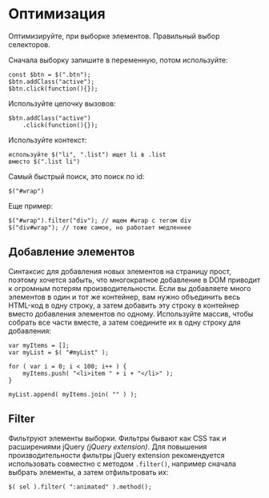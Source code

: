 # Оптимизация
Оптимизируйте, при выборке элементов. Правильный выбор селекторов.

Сначала выборку запишите в переменную, потом используйте:

    const $btn = $(".btn");
    $btn.addClass("active");
    $btn.click(function(){});

Используйте цепочку вызовов:

    $btn.addClass("active")
        .click(function(){});

Используйте контекст:

    используйте $("li", ".list") ищет li в .list
    вместо $(".list li")

Самый быстрый поиск, это поиск по id:

    $("#wrap")

Еще пример:

    $("#wrap").filter("div"); // ищем #wrap с тегом div
    $("div#wrap"); // тоже самое, но работает медленнее

## Добавление элементов
Синтаксис для добавления новых элементов на страницу прост, поэтому хочется забыть, что многократное добавление в DOM приводит к огромным потерям производительности. Если вы добавляете много элементов в один и тот же контейнер, вам нужно объединить весь HTML-код в одну строку, а затем добавить эту строку в контейнер вместо добавления элементов по одному. Используйте массив, чтобы собрать все части вместе, а затем соедините их в одну строку для добавления:

    var myItems = [];
    var myList = $( "#myList" );
    
    for ( var i = 0; i < 100; i++ ) {
        myItems.push( "<li>item " + i + "</li>" );
    }
    
    myList.append( myItems.join( "" ) );

## Filter
Фильтруют элементы выборки. Фильтры бывают как CSS так и расширениями jQuery *(jQuery extension)*. Для повышения производительности фильтры jQuery extension рекомендуется использовать совместно с методом `.filter()`, например сначала выбрать элементы, а затем отфильтровать их:

    $( sel ).filter( ":animated" ).method();

